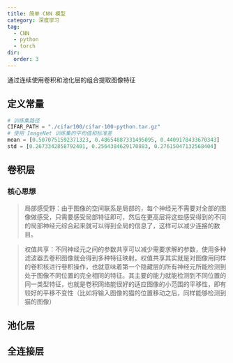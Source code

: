```yaml
---
title: 简单 CNN 模型
category: 深度学习
tag:
  - CNN
  - python
  - torch
dir:
  order: 3
---
```

通过连续使用卷积和池化层的组合提取图像特征

## 定义常量
```python
# 训练集路径
CIFAR_PATH = "./cifar100/cifar-100-python.tar.gz"
# 使用 ImageNet 训练集的平均值和标准差
mean = [0.5070751592371323, 0.48654887331495095, 0.4409178433670343]
std = [0.2673342858792401, 0.2564384629170883, 0.27615047132568404]
```

## 卷积层
### 核心思想
>局部感受野：由于图像的空间联系是局部的，每个神经元不需要对全部的图像做感受，只需要感受局部特征即可，然后在更高层将这些感受得到的不同的局部神经元综合起来就可以得到全局的信息了，这样可以减少连接的数目。

>权值共享：不同神经元之间的参数共享可以减少需要求解的参数，使用多种滤波器去卷积图像就会得到多种特征映射。权值共享其实就是对图像用同样的卷积核进行卷积操作，也就意味着第一个隐藏层的所有神经元所能检测到处于图像不同位置的完全相同的特征。其主要的能力就能检测到不同位置的同一类型特征，也就是卷积网络能很好的适应图像的小范围的平移性，即有较好的平移不变性（比如将输入图像的猫的位置移动之后，同样能够检测到猫的图像）

## 池化层

## 全连接层
